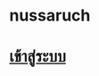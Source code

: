 # nussaruch

<html lang="en">
<head>
    <meta charset="UTF-8">
    <meta name="viewport" content="width=device-width, initial-scale=1.0">
    <title>Login Page</title>
</head>
<body>
    <h1><a href="งานจารโบ๋/login.html">เข้าสู่ระบบ</a></h1>
    
</body>
</html>
